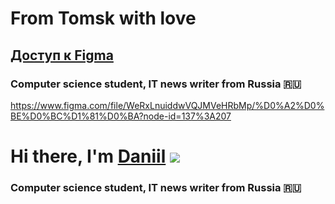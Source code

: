 # From Tomsk with love
## [Доступ к Figma](https://www.figma.com/file/WeRxLnuiddwVQJMVeHRbMp/%D0%A2%D0%BE%D0%BC%D1%81%D0%BA?node-id=137%3A207)
### Computer science student, IT news writer from Russia 🇷🇺
https://www.figma.com/file/WeRxLnuiddwVQJMVeHRbMp/%D0%A2%D0%BE%D0%BC%D1%81%D0%BA?node-id=137%3A207
# Hi there, I'm [Daniil](https://daniilshat.ru/) ![](https://github.com/blackcater/blackcater/raw/main/images/Hi.gif) 
### Computer science student, IT news writer from Russia 🇷🇺
